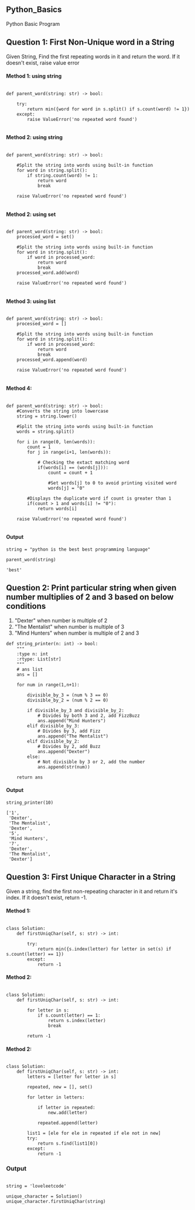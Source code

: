 ## Python_Basics
Python Basic Program

## Question 1: First Non-Unique word in a String
Given String, Find the first repeating words in it and return the word. If it doesn't exist, raise value error

#### Method 1: using string

```python3

def parent_word(string: str) -> bool:

    try:
        return min({word for word in s.split() if s.count(word) != 1})
    except:
        raise ValueError('no repeated word found')
    
```

#### Method 2: using string

```python3

def parent_word(string: str) -> bool:
    
    #Split the string into words using built-in function
    for word in string.split():
        if string.count(word) != 1:
            return word
            break
            
    raise ValueError('no repeated word found')
    
```

#### Method 2: using set

```python3

def parent_word(string: str) -> bool:
    processed_word = set()
    
    #Split the string into words using built-in function
    for word in string.split():
        if word in processed_word:
            return word
            break
    processed_word.add(word)
        
    raise ValueError('no repeated word found')
    
```

#### Method 3: using list

```python3

def parent_word(string: str) -> bool:
    processed_word = []
    
    #Split the string into words using built-in function  
    for word in string.split():
        if word in processed_word:
            return word
            break
    processed_word.append(word)
        
    raise ValueError('no repeated word found')
    
```

#### Method 4: 

```python3

def parent_word(string: str) -> bool:
    #Converts the string into lowercase  
    string = string.lower()
    
    #Split the string into words using built-in function
    words = string.split()
    
    for i in range(0, len(words)):
        count = 1
        for j in range(i+1, len(words)):
        
            # Checking the extact matching word
            if(words[i] == (words[j])):
                count = count + 1
                
                #Set words[j] to 0 to avoid printing visited word  
                words[j] = "0"
                
        #Displays the duplicate word if count is greater than 1  
        if(count > 1 and words[i] != "0"):  
            return words[i] 
        
    raise ValueError('no repeated word found')
    
```

#### Output

```shell
string = "python is the best best programming language"
 
parent_word(string)

'best'

```

## Question 2: Print particular string when given number multiplies of 2 and 3 based on below conditions 
1. "Dexter" when number is multiple of 2
2. "The Mentalist" when number is multiple of 3
3. "Mind Hunters" when number is multiple of 2 and 3
               
               
```python3
def string_printer(n: int) -> bool:
    """
    :type n: int
    :rtype: List[str]
    """
    # ans list
    ans = []

    for num in range(1,n+1):

        divisible_by_3 = (num % 3 == 0)
        divisible_by_2 = (num % 2 == 0)

        if divisible_by_3 and divisible_by_2:
            # Divides by both 3 and 2, add FizzBuzz
            ans.append("Mind Hunters")
        elif divisible_by_3:
            # Divides by 3, add Fizz
            ans.append("The Mentalist")
        elif divisible_by_2:
            # Divides by 2, add Buzz
            ans.append("Dexter")
        else:
            # Not divisible by 3 or 2, add the number
            ans.append(str(num))

    return ans
```

#### Output

```shell
string_printer(10)

['1',
 'Dexter',
 'The Mentalist',
 'Dexter',
 '5',
 'Mind Hunters',
 '7',
 'Dexter',
 'The Mentalist',
 'Dexter']

```

## Question 3: First Unique Character in a String
Given a string, find the first non-repeating character in it and return it's index. If it doesn't exist, return -1.

#### Method 1:

```python3

class Solution:
    def firstUniqChar(self, s: str) -> int:
    
        try:
            return min({s.index(letter) for letter in set(s) if s.count(letter) == 1})
        except:
            return -1

```

#### Method 2:

```python3

class Solution:
    def firstUniqChar(self, s: str) -> int:
    
        for letter in s:
            if s.count(letter) == 1:
                return s.index(letter)
                break

        return -1

```

#### Method 2:

```python3

class Solution:
    def firstUniqChar(self, s: str) -> int:
        letters = [letter for letter in s]

        repeated, new = [], set()

        for letter in letters:

            if letter in repeated:
                new.add(letter)

            repeated.append(letter)

        list1 = [ele for ele in repeated if ele not in new] 
        try:
            return s.find(list1[0])
        except:
            return -1

```

### Output

```shell

string = 'loveleetcode'

unique_character = Solution()
unique_character.firstUniqChar(string)

```
